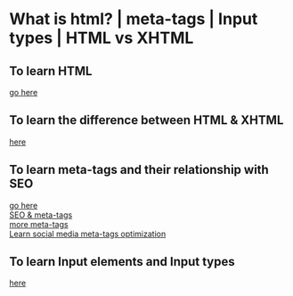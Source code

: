 <h1>What is html? | meta-tags | Input types | HTML vs XHTML</h1> 
<h2>To learn HTML</h2> <a href="https://developer.mozilla.org/en-US/docs/Web/HTML">go here</a>

<h2>To learn the difference between HTML & XHTML</h2>
<a href="https://www.w3schools.com/Html/html_xhtml.asp">here</a>

<h2>To learn meta-tags and their relationship with SEO</h2> 
<a href="https://www.w3schools.com/tags/tag_meta.asp">go here</a> <br>
<a href="https://ahrefs.com/blog/seo-meta-tags/">SEO & meta-tags</a> <br>
<a href="https://www.wordstream.com/meta-tags">more meta-tags</a>
<br>
<a href="https://ahrefs.com/blog/open-graph-meta-tags/">Learn social media meta-tags optimization</a>

<h2>To learn Input elements and Input types</h2>
 <a href="https://developer.mozilla.org/en-US/docs/Web/HTML/Element/input">here</a>
